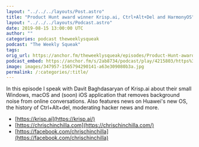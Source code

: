```yaml
---
layout: "../../../layouts/Post.astro"
title: "Product Hunt award winner Krisp.ai, Ctrl+Alt+Del and HarmonyOS"
layout: "../../../layouts/Podcast.astro"
date: 2019-08-15 13:00:00 UTC
author: ""
categories: podcast theweeklysqueak
podcast: "The Weekly Squeak"
tags: 
orig_url: https://anchor.fm/theweeklysqueak/episodes/Product-Hunt-award-winner-Krisp-ai--CtrlAltDel-and-HarmonyOS-e4v5hr
podcast_embed: https://anchor.fm/s/2ab8734/podcast/play/4215803/https%3A%2F%2Fd3ctxlq1ktw2nl.cloudfront.net%2Fstaging%2F2019-7-15%2F20997357-44100-2-10daebf24b36.m4a
image: images/347957-1565794290141-a63e309080b3a.jpg
permalink: /:categories/:title/
---
```

In this episode I speak with Davit Baghdasaryan of Krisp.ai about their small Windows, macOS and (soon) iOS application that removes background noise from online conversations. Also features news on Huawei's new OS, the history of Ctrl+Alt+del, moderating hacker news and more.

- [https://krisp.ai](https://krisp.ai/)
- [https://chrischinchilla.com](https://chrischinchilla.com/)
- [https://facebook.com/chrischinchilla](https://facebook.com/chrischinchilla)